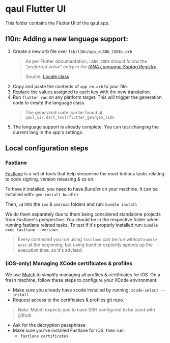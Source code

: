# qaul Flutter UI

This folder contains the Flutter UI of the qaul app.

## l10n: Adding a new language support:

1. Create a new arb file over `lib/l10n/app_<LANG_CODE>.arb`
    > As per Flutter documentation, `LANG_CODE` should follow the _"preferred value" entry in the [IANA Language Subtag Registry](https://www.iana.org/assignments/language-subtag-registry/language-subtag-registry)_.
    > 
    > Source: [Locale class](https://api.flutter.dev/flutter/dart-ui/Locale-class.html)
1. Copy and paste the contents of `app_en.arb` to your file. 
1. Replace the values assigned to each key with the new translation.
1. Run `flutter run` on any platform target. This will trigger the generation code to create the language class.
    > The generated code can be found at `qaul_ui/.dart_tool/flutter_gen/gen_l10n`
1. The language support is already complete. You can test changing the current lang in the app's settings.

## Local configuration steps

### Fastlane

[Fastlane](https://docs.fastlane.tools) is a set of tools that help streamline the most tedious tasks relating to code signing, version releasing & so on.

To have it installed, you need to have *Bundler* on your machine. It can be installed with:
`gem install bundler`

Then, `cd` into the `ios` & `android` folders and run:
`bundle install`

We do them separately due to them being considered standalone projects from Fastlane's perspective.
You should be in the respective folder when running fastlane related tasks.
To test if it's properly installed run:
`bundle exec fastlane --version`
> Every command you run using `fastlane` can be run without `bundle exec` at the beginning, but using
> bundler explicitly speeds up the execution time, so it's advised.
 
### (iOS-only) Managing XCode certificates & profiles

We use [Match](https://docs.fastlane.tools/actions/match/) to simplify managing all profiles & certificates for iOS.
On a fresh machine, follow these steps to configure your XCode environment:

* Make sure you already have xcode installed by running: `xcode-select --install`
* Request access to the certificates & profiles git repo.
> *Note*: Match expects you to have SSH configured to be used with github.
* Ask for the decryption passphrase
* Make sure you've installed Fastlane for iOS, then run:
  * `fastlane certificates`
